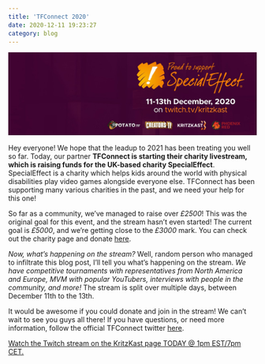 ```yaml
---
title: 'TFConnect 2020'
date: 2020-12-11 19:23:27
category: blog
---
```


<a class="no-anim-underline" href="https://twitch.com/kritzkast"><img src="/cdn/assets/images/blogposts/84/tfconnect2020.jpg"></a>
<p>Hey everyone! We hope that the leadup to 2021 has been treating you well so far. Today, our partner <strong>TFConnect is starting their charity livestream, which is raising funds for the UK-based charity SpecialEffect</strong>. SpecialEffect is a charity which helps kids around the world with physical disabilities play video games alongside everyone else. TFConnect has been supporting many various charities in the past, and we need your help for this one!</p>
<p>So far as a community, we&rsquo;ve managed to raise over <em>&pound;2500</em>! This was the original goal for this event, and the stream hasn&rsquo;t even started! The current goal is <em>&pound;5000</em>, and we&rsquo;re getting close to the <em>&pound;3000 </em>mark. You can check out the charity page and donate <a href="https://tiltify.com/+tfconnect/tfconnect-2020">here</a>.</p>
<p><em>Now, what&rsquo;s happening on the stream?</em> Well, random person who managed to infiltrate this blog post, I&rsquo;ll tell you what&rsquo;s happening on the stream. <em>We have competitive tournaments with representatives from North America and Europe, MVM with popular YouTubers, interviews with people in the community, and more!</em> The stream is split over multiple days, between December 11th to the 13th.</p>
<p>It would be awesome if you could donate and join in the stream! We can&rsquo;t wait to see you guys all there! If you have questions, or need more information, follow the official TFConnect twitter <a href="https://twitter.com/TF_Connect">here</a>.</p>
<p><u><a href="https://www.twitch.tv/kritzkast">Watch the Twitch stream on the KritzKast page TODAY @ 1pm EST/7pm CET.</a></u></p>
